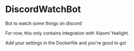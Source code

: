 # DiscordWatchBot
Bot to watch some things on discord

For now, this only contains integration with Xiaomi Yeelight.

Add your settings in the Dockerfile and you're good to go!
